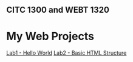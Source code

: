 ## CITC 1300 and WEBT 1320 
<h1>My Web Projects</h1>

<a href="Lab1/index.html" target="_blank">Lab1 - Hello World</a>
<a href="Lab2/index.html" target="_blank">Lab2 - Basic HTML Structure</a>


